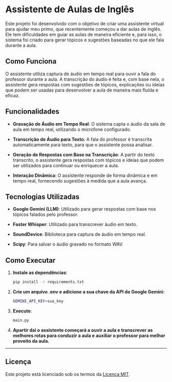 # Assistente de Aulas de Inglês

Este projeto foi desenvolvido com o objetivo de criar uma assistente virtual para ajudar meu primo, que recentemente começou a dar aulas de inglês. Ele tem dificuldades em guiar as aulas de maneira eficiente e, para isso, o sistema foi criado para gerar tópicos e sugestões baseadas no que ele fala durante a aula.

## Como Funciona

O assistente utiliza captura de áudio em tempo real para ouvir a fala do professor durante a aula. A transcrição do áudio é feita e, com base nela, o assistente gera respostas com sugestões de tópicos, explicações ou ideias que podem ser usadas para desenvolver a aula de maneira mais fluída e eficaz.

## Funcionalidades

- **Gravação de Áudio em Tempo Real**: O sistema capta o áudio da sala de aula em tempo real, utilizando o microfone configurado.
  
- **Transcrição de Áudio para Texto**: A fala do professor é transcrita automaticamente para texto, para que o assistente possa analisar.

- **Geração de Respostas com Base na Transcrição**: A partir do texto transcrito, o assistente gera respostas com tópicos e ideias que podem ser utilizados para continuar ou enriquecer a aula.

- **Interação Dinâmica**: O assistente responde de forma dinâmica e em tempo real, fornecendo sugestões à medida que a aula avança.

## Tecnologias Utilizadas

- **Google Gemini (LLM)**: Utilizado para gerar respostas com base nos tópicos falados pelo professor.

- **Faster Whisper**: Utilizado para transcrever áudio em texto.

- **SoundDevice**: Biblioteca para captura de áudio em tempo real.

- **Scipy**: Para salvar o áudio gravado no formato WAV.

## Como Executar

1. **Instale as dependências**:

   ```bash
   pip install -r requirements.txt

2. **Crie um arquivo .env e adicione a sua chave da API do Google Gemini**:

   ```bash
   GEMINI_API_KEY=sua_key
   
3. **Execute**:

   ```bash
   main.py
   
4. **Apartir dai o assistente começará a ouvir a aula e transcrever as melhores rotas para conduzir a aula e auxiliar o professor para melhor proveito da aula.**

---

## **Licença**
Este projeto está licenciado sob os termos da [Licença MIT](https://opensource.org/licenses/MIT).
